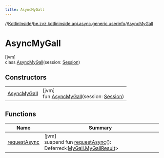 ```yaml
---
title: AsyncMyGall
---
```

//[KotlinInside](../../../index.html)/[be.zvz.kotlininside.api.async.generic.userinfo](../index.html)/[AsyncMyGall](index.html)



# AsyncMyGall



[jvm]\
class [AsyncMyGall](index.html)(session: [Session](../../be.zvz.kotlininside.session/-session/index.html))



## Constructors


| | |
|---|---|
| [AsyncMyGall](-async-my-gall.html) | [jvm]<br>fun [AsyncMyGall](-async-my-gall.html)(session: [Session](../../be.zvz.kotlininside.session/-session/index.html)) |


## Functions


| Name | Summary |
|---|---|
| [requestAsync](request-async.html) | [jvm]<br>suspend fun [requestAsync](request-async.html)(): Deferred&lt;[MyGall.MyGallResult](../../be.zvz.kotlininside.api.generic.userinfo/-my-gall/-my-gall-result/index.html)&gt; |

